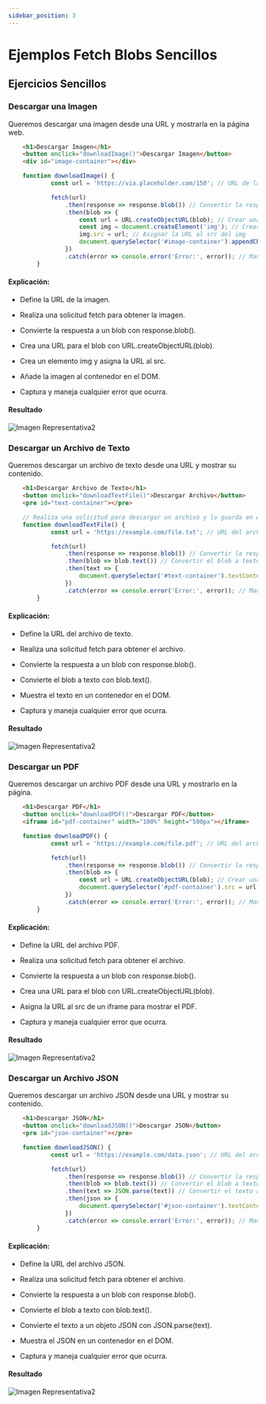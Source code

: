 ```yaml
---
sidebar_position: 3
---
```


# Ejemplos Fetch Blobs Sencillos

## Ejercicios Sencillos

### Descargar una Imagen
Queremos descargar una imagen desde una URL y mostrarla en la página web.

```html
    <h1>Descargar Imagen</h1>
    <button onclick="downloadImage()">Descargar Imagen</button>
    <div id="image-container"></div>

```
```javascript
    function downloadImage() {
            const url = 'https://via.placeholder.com/150'; // URL de la imagen

            fetch(url)
                .then(response => response.blob()) // Convertir la respuesta a un blob
                .then(blob => {
                    const url = URL.createObjectURL(blob); // Crear una URL para el blob
                    const img = document.createElement('img'); // Crear un elemento img
                    img.src = url; // Asignar la URL al src del img
                    document.querySelector('#image-container').appendChild(img); // Añadir la imagen al contenedor
                })
                .catch(error => console.error('Error:', error)); // Manejar errores
        }
```
#### Explicación:

- Define la URL de la imagen.

- Realiza una solicitud fetch para obtener la imagen.

- Convierte la respuesta a un blob con response.blob().

- Crea una URL para el blob con URL.createObjectURL(blob).

- Crea un elemento img y asigna la URL al src.

- Añade la imagen al contenedor en el DOM.

- Captura y maneja cualquier error que ocurra.

#### Resultado
![Imagen Representativa2](../../static/imgR/res26.png)

### Descargar un Archivo de Texto
Queremos descargar un archivo de texto desde una URL y mostrar su contenido.

```html
    <h1>Descargar Archivo de Texto</h1>
    <button onclick="downloadTextFile()">Descargar Archivo</button>
    <pre id="text-container"></pre>

```

```javascript
    // Realiza una solicitud para descargar un archivo y lo guarda en el dispositivo
    function downloadTextFile() {
            const url = 'https://example.com/file.txt'; // URL del archivo de texto

            fetch(url)
                .then(response => response.blob()) // Convertir la respuesta a un blob
                .then(blob => blob.text()) // Convertir el blob a texto
                .then(text => {
                    document.querySelector('#text-container').textContent = text; // Mostrar el texto en el contenedor
                })
                .catch(error => console.error('Error:', error)); // Manejar errores
        }
```
#### Explicación:

- Define la URL del archivo de texto.

- Realiza una solicitud fetch para obtener el archivo.

- Convierte la respuesta a un blob con response.blob().

- Convierte el blob a texto con blob.text().

- Muestra el texto en un contenedor en el DOM.

- Captura y maneja cualquier error que ocurra.

#### Resultado
![Imagen Representativa2](../../static/imgR/res27.png)

### Descargar un PDF
Queremos descargar un archivo PDF desde una URL y mostrarlo en la página.

```html
    <h1>Descargar PDF</h1>
    <button onclick="downloadPDF()">Descargar PDF</button>
    <iframe id="pdf-container" width="100%" height="500px"></iframe>
```

```javascript
    function downloadPDF() {
            const url = 'https://example.com/file.pdf'; // URL del archivo PDF

            fetch(url)
                .then(response => response.blob()) // Convertir la respuesta a un blob
                .then(blob => {
                    const url = URL.createObjectURL(blob); // Crear una URL para el blob
                    document.querySelector('#pdf-container').src = url; // Asignar la URL al src del iframe
                })
                .catch(error => console.error('Error:', error)); // Manejar errores
        }
```
#### Explicación:

- Define la URL del archivo PDF.

- Realiza una solicitud fetch para obtener el archivo.

- Convierte la respuesta a un blob con response.blob().

- Crea una URL para el blob con URL.createObjectURL(blob).

- Asigna la URL al src de un iframe para mostrar el PDF.

- Captura y maneja cualquier error que ocurra.

#### Resultado
![Imagen Representativa2](../../static/imgR/res28.png)

### Descargar un Archivo JSON
Queremos descargar un archivo JSON desde una URL y mostrar su contenido.
```html
    <h1>Descargar JSON</h1>
    <button onclick="downloadJSON()">Descargar JSON</button>
    <pre id="json-container"></pre>
```


```javascript
    function downloadJSON() {
            const url = 'https://example.com/data.json'; // URL del archivo JSON

            fetch(url)
                .then(response => response.blob()) // Convertir la respuesta a un blob
                .then(blob => blob.text()) // Convertir el blob a texto
                .then(text => JSON.parse(text)) // Convertir el texto a un objeto JSON
                .then(json => {
                    document.querySelector('#json-container').textContent = JSON.stringify(json, null, 2); // Mostrar el JSON en el contenedor
                })
                .catch(error => console.error('Error:', error)); // Manejar errores
        }
```
#### Explicación:

- Define la URL del archivo JSON.

- Realiza una solicitud fetch para obtener el archivo.

- Convierte la respuesta a un blob con response.blob().

- Convierte el blob a texto con blob.text().

- Convierte el texto a un objeto JSON con JSON.parse(text).

- Muestra el JSON en un contenedor en el DOM.

- Captura y maneja cualquier error que ocurra.

#### Resultado
![Imagen Representativa2](../../static/imgR/res29.png)
